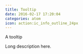 ```yaml
---
title: Tooltip
date: 2016-02-17 17:20:04
categories: atom
icon: action:ic_info_outline_24px
---
```


A tooltip
<!-- more -->
Long description here.

